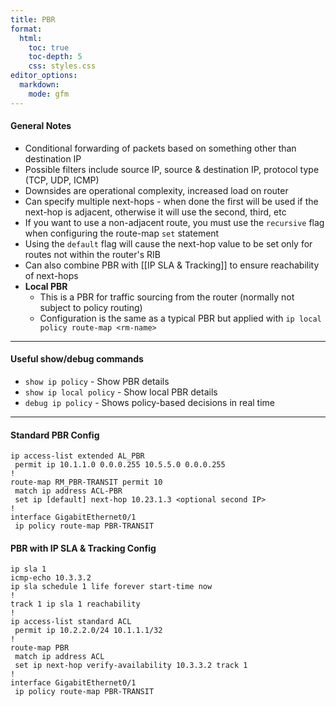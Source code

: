 ```yaml
---
title: PBR
format:
  html:
    toc: true
    toc-depth: 5
    css: styles.css
editor_options:
  markdown:
    mode: gfm
---
```


#### General Notes

- Conditional forwarding of packets based on something other than destination IP
- Possible filters include source IP, source & destination IP, protocol type (TCP, UDP, ICMP)
- Downsides are operational complexity, increased load on router
- Can specify multiple next-hops - when done the first will be used if the next-hop is adjacent, otherwise it will use the second, third, etc
- If you want to use a non-adjacent route, you must use the `recursive` flag when configuring the route-map `set` statement
- Using the `default` flag will cause the next-hop value to be set only for routes not within the router's RIB
- Can also combine PBR with [[IP SLA & Tracking]] to ensure reachability of next-hops
- **Local PBR**
	- This is a PBR for traffic sourcing from the router (normally not subject to policy routing)
	- Configuration is the same as a typical PBR but applied with `ip local policy route-map <rm-name>`
	
---

#### Useful show/debug commands
- `show ip policy` - Show PBR details
- `show ip local policy` - Show local PBR details
- `debug ip policy` - Shows policy-based decisions in real time
	
---

#### Standard PBR Config

```PBR
ip access-list extended AL_PBR
 permit ip 10.1.1.0 0.0.0.255 10.5.5.0 0.0.0.255
!
route-map RM_PBR-TRANSIT permit 10
 match ip address ACL-PBR
 set ip [default] next-hop 10.23.1.3 <optional second IP>
!
interface GigabitEthernet0/1
 ip policy route-map PBR-TRANSIT
```

#### PBR with IP SLA & Tracking Config

```PBR_w/_ObjectTracking
ip sla 1
icmp-echo 10.3.3.2
ip sla schedule 1 life forever start-time now
!
track 1 ip sla 1 reachability
!
ip access-list standard ACL
 permit ip 10.2.2.0/24 10.1.1.1/32
!
route-map PBR
 match ip address ACL
 set ip next-hop verify-availability 10.3.3.2 track 1
!
interface GigabitEthernet0/1
 ip policy route-map PBR-TRANSIT
```